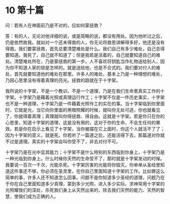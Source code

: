 # 10 第十篇


问：若有人在神面前乃是不对的，应如何蒙拯救？

答：有的人，无论对他详细的说，或是简略的说，都没有用处。因为他听过之后，仍是依然故我。就如对一个还未得救的人，你无论将救恩讲解得多好，他还是没有得救。我们要蒙拯救，首先总要清楚难处是什么。我们自己有多少难处，自己总得要知道。我死了，自己就不知道了；但是我若是活着的，自己就要知道自己的难处。清楚难处所在，乃是蒙拯救的第一步。人不喜欢将钥匙当作礼物送给别人，因为你不知道人家的锁是怎样的。就是送给他，也是不合式的。我们要对付人的难处，首先就要知道他的难处在那里。许多人的难处，基本上乃是一种理想的难处，乃因心思里没有得着真理的亮光。拯救的路就在于十字架。

我所说的十字架，不是一个教训，不是一个道理，乃是在我们生命里真实工作的十字架。十字架乃是藉着光照或真理运行作工；十字架不仅是一件历史事实，十字架也不是一种道理，十字架乃是一件藉着光照作工的实在的事。当十字架临到你里面时，它就是光，当它向你里面的黑暗照耀的时候，就叫你无处可逃，你也就看见了，你就得着真理；真理就叫你得拯救、得自由。这就是十字架。若是你只在你的心思里，知道十字架的道理，这是没有用的，这对于你的生命，不会生任何的果效。若是你在启示上看见了十字架，当你被摆在它上面时，你这个人就活不了了；因为十字架的意义，就是死。你若听了一篇道之后，还能活得下去，那篇道对你就不过是道理。真实的十字架会叫你受不了，非去对付不可。

十字架乃是在光中显其能力；十字架不是什么特别的东西临到你身上，十字架乃是一种光临到你身上。什么时候你天然的生命受不了，那时就是十字架发动的时候。我要说一百次一千次，光能杀死。十字架厉害的光能将你毁灭。你单单从圣经里知道这件事还不够，你必须在圣灵里，在你自己里面知道十字架的工作。比如罪这么简单的事，许多人还不知道怎么回事。问题不是你知道多少圣经的道理，问题乃在于你在自己里面知道多少真理，蒙到多少光照，进入多少实际。求神常用十字架的光照耀我们的深处，杀死我们身上从天然出来的，除去我们天然的能力、天然的智慧，使我们成为正确的人。

